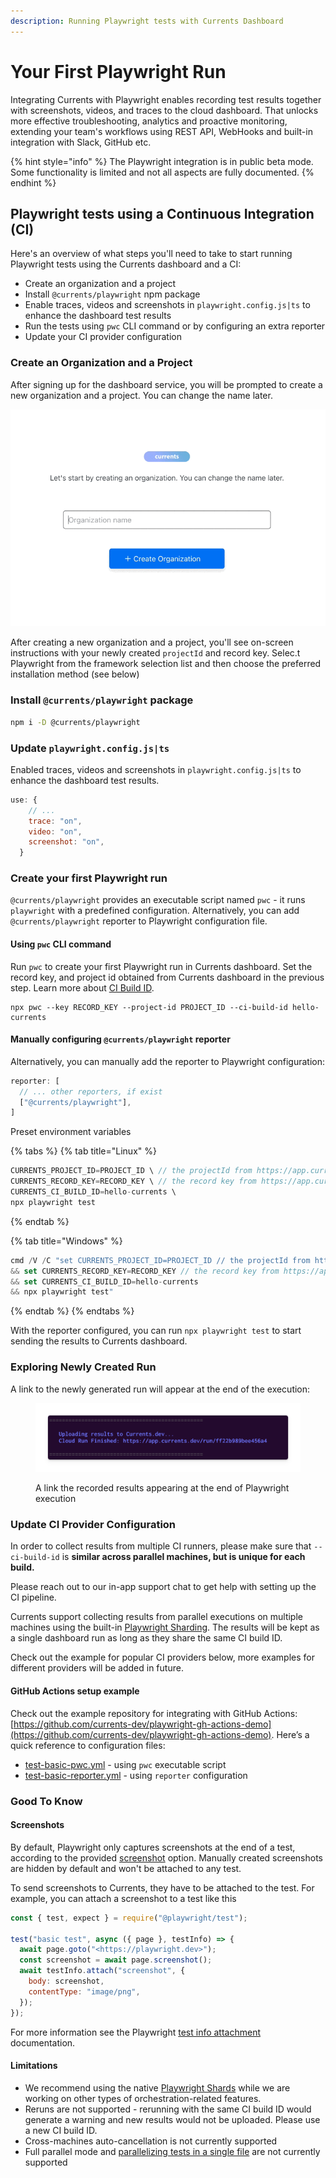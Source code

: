 ```yaml
---
description: Running Playwright tests with Currents Dashboard
---
```


# Your First Playwright Run

Integrating Currents with Playwright enables recording test results together with screenshots, videos, and traces to the cloud dashboard. That unlocks more effective troubleshooting, analytics and proactive monitoring, extending your team's workflows using REST API, WebHooks and built-in integration with Slack, GitHub etc.

{% hint style="info" %}
The Playwright integration is in public beta mode. Some functionality is limited and not all aspects are fully documented.
{% endhint %}

## **Playwright tests using a Continuous Integration (CI)**

Here's an overview of what steps you'll need to take to start running Playwright tests using the Currents dashboard and a CI:

* Create an organization and a project
* Install `@currents/playwright` npm package
* Enable traces, videos and screenshots in `playwright.config.js|ts` to enhance the dashboard test results
* Run the tests using `pwc` CLI command or by configuring an extra reporter
* Update your CI provider configuration

### Create an Organization and a Project

After signing up for the dashboard service, you will be prompted to create a new organization and a project. You can change the name later.

![Creating an Organization and a Project in Currents dashboard](../.gitbook/assets/currents-create-org.gif)

After creating a new organization and a project, you'll see on-screen instructions with your newly created  `projectId` and record key. Selec.t Playwright from the framework selection list and then choose the preferred installation method (see below)

### Install `@currents/playwright` package

```bash
npm i -D @currents/playwright
```

### Update `playwright.config.js|ts`

Enabled traces, videos and screenshots in `playwright.config.js|ts` to enhance the dashboard test results.

```javascript
use: {
    // ...
    trace: "on",
    video: "on",
    screenshot: "on",
  }
```

### Create your first Playwright run&#x20;

`@currents/playwright` provides an executable script named `pwc` - it runs `playwright` with a predefined configuration. Alternatively, you can add `@currents/playwright` reporter to Playwright configuration file.&#x20;

#### Using `pwc` CLI command

Run `pwc` to create your first Playwright run in Currents dashboard. Set the record key, and project id obtained from Currents dashboard in the previous step. Learn more about [CI Build ID](../guides/cypress-ci-build-id.md).

```
npx pwc --key RECORD_KEY --project-id PROJECT_ID --ci-build-id hello-currents
```

#### Manually configuring `@currents/playwright` reporter

Alternatively, you can manually add the reporter to Playwright configuration:

```javascript
reporter: [
  // ... other reporters, if exist
  ["@currents/playwright"],
]
```

Preset environment variables&#x20;

{% tabs %}
{% tab title="Linux" %}
```javascript
CURRENTS_PROJECT_ID=PROJECT_ID \ // the projectId from https://app.currents.dev
CURRENTS_RECORD_KEY=RECORD_KEY \ // the record key from https://app.currents.dev
CURRENTS_CI_BUILD_ID=hello-currents \
npx playwright test
```
{% endtab %}

{% tab title="Windows" %}
```typescript
cmd /V /C "set CURRENTS_PROJECT_ID=PROJECT_ID // the projectId from https://app.currents.dev
&& set CURRENTS_RECORD_KEY=RECORD_KEY // the record key from https://app.currents.dev
&& set CURRENTS_CI_BUILD_ID=hello-currents 
&& npx playwright test"
```
{% endtab %}
{% endtabs %}

With the reporter configured, you can run `npx playwright test` to start sending the results to Currents dashboard.

### Exploring Newly Created Run

A link to the newly generated run will appear at the end of the execution:

<figure><img src="../.gitbook/assets/currents-2023-04-16-19.36.20@2x.png" alt=""><figcaption><p>A link the recorded results appearing at the end of Playwright execution</p></figcaption></figure>

### Update CI Provider Configuration

In order to collect results from multiple CI runners, please make sure that  `--ci-build-id` is **similar across parallel machines, but is unique for each build.**

Please reach out to our in-app support chat to get help with setting up the CI pipeline.

Currents support collecting results from parallel executions on multiple machines using the built-in [Playwright Sharding](https://playwright.dev/docs/test-parallel#shard-tests-between-multiple-machines). The results will be kept as a single dashboard run as long as they share the same CI build ID.

Check out the example for popular CI providers below, more examples for different providers will be added in future.

#### GitHub Actions setup example

Check out the example repository for integrating with GitHub Actions: [https://github.com/currents-dev/playwright-gh-actions-demo](https://github.com/currents-dev/playwright-gh-actions-demo). Here’s a quick reference to configuration files:

* [test-basic-pwc.yml](https://github.com/currents-dev/playwright-gh-actions-demo/blob/main/.github/workflows/test-basic-pwc.yml) - using `pwc` executable script
* [test-basic-reporter.yml](https://github.com/currents-dev/playwright-gh-actions-demo/blob/main/.github/workflows/test-basic-reporter.yml) - using `reporter` configuration

### Good To Know

#### Screenshots

By default, Playwright only captures screenshots at the end of a test, according to the provided [screenshot](https://playwright.dev/docs/screenshots) option. Manually created screenshots are hidden by default and won't be attached to any test.

To send screenshots to Currents, they have to be attached to the test. For example, you can attach a screenshot to a test like this

```jsx
const { test, expect } = require("@playwright/test");

test("basic test", async ({ page }, testInfo) => {
  await page.goto("<https://playwright.dev>");
  const screenshot = await page.screenshot();
  await testInfo.attach("screenshot", {
    body: screenshot,
    contentType: "image/png",
  });
});
```

For more information see the Playwright [test info attachment](https://playwright.dev/docs/api/class-testinfo#test-info-attach) documentation.

#### Limitations

* We recommend using the native [Playwright Shards](https://playwright.dev/docs/test-parallel#shard-tests-between-multiple-machines) while we are working on other types of orchestration-related features.
* Reruns are not supported - rerunning with the same CI build ID would generate a warning and new results would not be uploaded. Please use a new CI build ID.
* Cross-machines auto-cancellation is not currently supported
* Full parallel mode and [parallelizing tests in a single file](https://playwright.dev/docs/test-parallel#parallelize-tests-in-a-single-file) are not currently supported
